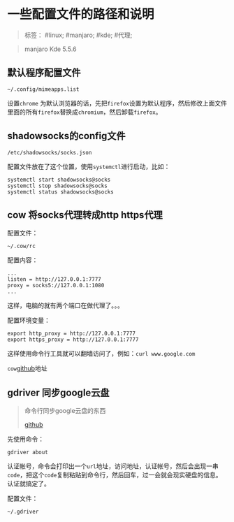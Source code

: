# 一些配置文件的路径和说明

> 标签： #linux; #manjaro; #kde; #代理;



> manjaro Kde 5.5.6

## 默认程序配置文件

```shell
~/.config/mimeapps.list
```

设置`chrome` 为默认浏览器的话，先把`firefox`设置为默认程序，然后修改上面文件里面的所有`firefox`替换成`chromium`，然后卸载`firefox`。



## shadowsocks的config文件

```shell
/etc/shadowsocks/socks.json
```

配置文件放在了这个位置，使用`systemctl`进行启动，比如：

```shell
systemctl start shadowsocks@socks
systemctl stop shadowsocks@socks
systemctl status shadowsocks@socks

```



## cow 将socks代理转成http https代理

配置文件：

```shell
~/.cow/rc
```

配置内容：

```shell
...
listen = http://127.0.0.1:7777
proxy = socks5://127.0.0.1:1080
...
```

这样，电脑的就有两个端口在做代理了。。。



配置环境变量：

```shell
export http_proxy = http://127.0.0.1:7777
export https_proxy = http://127.0.0.1:7777
```



这样使用命令行工具就可以翻墙访问了，例如：`curl www.google.com`



`cow`[github](https://github.com/cyfdecyf/cow)地址



## gdriver 同步google云盘

> 命令行同步google云盘的东西
>
> [github](https://github.com/prasmussen/gdrive)

先使用命令：

```she
gdriver about
```

认证帐号，命令会打印出一个`url`地址，访问地址，认证帐号，然后会出现一串`code`，把这个`code`复制粘贴到命令行，然后回车，过一会就会现实硬盘的信息。认证就搞定了。



配置文件：

```shell
~/.gdriver
```

